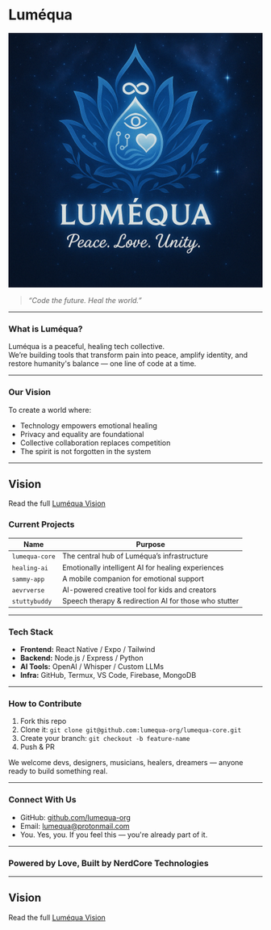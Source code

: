 # Luméqua

![Luméqua Logo](assets/lumequa-logo.png)

> *“Code the future. Heal the world.”*

---

### **What is Luméqua?**

Luméqua is a peaceful, healing tech collective.  
We’re building tools that transform pain into peace, amplify identity, and restore humanity's balance — one line of code at a time.

---

### **Our Vision**

To create a world where:
- Technology empowers emotional healing
- Privacy and equality are foundational
- Collective collaboration replaces competition
- The spirit is not forgotten in the system

---

## Vision

Read the full [Luméqua Vision](./vision.md)

### **Current Projects**

| Name             | Purpose                                  |
|------------------|-------------------------------------------|
| `lumequa-core`   | The central hub of Luméqua’s infrastructure |
| `healing-ai`     | Emotionally intelligent AI for healing experiences |
| `sammy-app`      | A mobile companion for emotional support |
| `aevrverse`      | AI-powered creative tool for kids and creators |
| `stuttybuddy`    | Speech therapy & redirection AI for those who stutter |

---

### **Tech Stack**

- **Frontend:** React Native / Expo / Tailwind
- **Backend:** Node.js / Express / Python
- **AI Tools:** OpenAI / Whisper / Custom LLMs
- **Infra:** GitHub, Termux, VS Code, Firebase, MongoDB

---

### **How to Contribute**

1. Fork this repo
2. Clone it: `git clone git@github.com:lumequa-org/lumequa-core.git`
3. Create your branch: `git checkout -b feature-name`
4. Push & PR

We welcome devs, designers, musicians, healers, dreamers — anyone ready to build something real.

---

### **Connect With Us**

- GitHub: [github.com/lumequa-org](https://github.com/lumequa-org)
- Email: [lumequa@protonmail.com](mailto:lumequa@protonmail.com)
- You. Yes, you. If you feel this — you're already part of it.

---

### **Powered by Love, Built by NerdCore Technologies**

---

## Vision

Read the full [Luméqua Vision](./vision.md)
